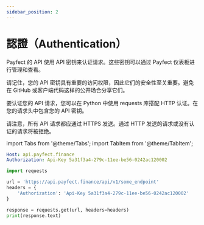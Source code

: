 ```yaml
---
sidebar_position: 2
---
```


# 認證（Authentication）

Payfect 的 API 使用 API 密钥来认证请求。这些密钥可以通过 Payfect 仪表板进行管理和查看。

请记住，您的 API 密钥具有重要的访问权限，因此它们的安全性至关重要。避免在 GitHub 或客户端代码这样的公开场合分享它们。

要认证您的 API 请求，您可以在 Python 中使用 requests 库搭配 HTTP 认证。在您的请求头中包含您的 API 密钥。

请注意，所有 API 请求都应通过 HTTPS 发送。通过 HTTP 发送的请求或没有认证的请求将被拒绝。

import Tabs from '@theme/Tabs';
import TabItem from '@theme/TabItem';

<Tabs>
  <TabItem value="http" label="Http" default>

```yaml
Host: api.payfect.finance
Authorization: Api-Key 5a31f3a4-279c-11ee-be56-0242ac120002
```

  </TabItem>

  <TabItem value="python" label="Python" default>

```python
import requests

url = 'https://api.payfect.finance/api/v1/some_endpoint'
headers = {
    'Authorization': 'Api-Key 5a31f3a4-279c-11ee-be56-0242ac120002'
}

response = requests.get(url, headers=headers)
print(response.text)
```

  </TabItem>
</Tabs>
